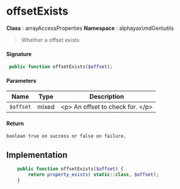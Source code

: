 
# offsetExists

**Class** : arrayAccessProperties
**Namespace**  : alphayax\mdGen\utils


> Whether a offset exists


#### Signature

```php
 public function offsetExists($offset);
```

#### Parameters

| Name | Type | Description |
|---|---|---|
| `$offset` | mixed | &lt;p&gt; An offset to check for. &lt;/p&gt; |

#### Return

    boolean true on success or false on failure.

## Implementation

```php
    public function offsetExists($offset) {
        return property_exists( static::class, $offset);
    }

```
